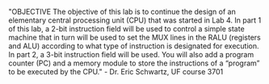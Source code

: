 "OBJECTIVE
The objective of this lab is to continue the design of an
elementary central processing unit (CPU) that was started in
Lab 4. In part 1 of this lab, a 2-bit instruction field will be
used to control a simple state machine that in turn will be
used to set the MUX lines in the RALU (registers and ALU)
according to what type of instruction is designated for
execution. In part 2, a 3-bit instruction field will be used.
You will also add a program counter (PC) and a memory
module to store the instructions of a “program” to be
executed by the CPU." - Dr. Eric Schwartz, UF course 3701
